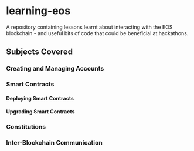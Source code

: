 # learning-eos
A repository containing lessons learnt about interacting with the EOS blockchain - and useful bits of code that could be beneficial at hackathons.

## Subjects Covered

### Creating and Managing Accounts 

### Smart Contracts
#### Deploying Smart Contracts
#### Upgrading Smart Contracts

### Constitutions

### Inter-Blockchain Communication
